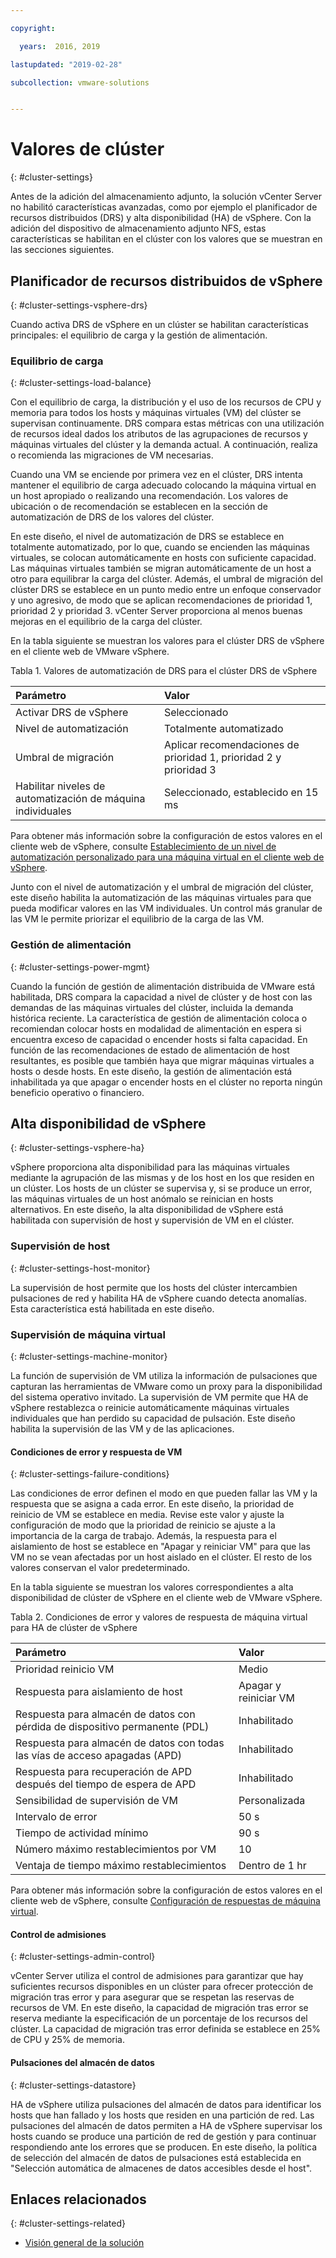 ```yaml
---

copyright:

  years:  2016, 2019

lastupdated: "2019-02-28"

subcollection: vmware-solutions


---
```


# Valores de clúster
{: #cluster-settings}

Antes de la adición del almacenamiento adjunto, la solución vCenter Server no habilitó características avanzadas, como por ejemplo el planificador de recursos distribuidos (DRS) y alta disponibilidad (HA) de vSphere. Con la adición del dispositivo de almacenamiento adjunto NFS, estas características se habilitan en el clúster con los valores que se muestran en las secciones siguientes.

## Planificador de recursos distribuidos de vSphere
{: #cluster-settings-vsphere-drs}

Cuando activa DRS de vSphere en un clúster se habilitan características principales: el equilibrio de carga y la gestión de alimentación.

### Equilibrio de carga
{: #cluster-settings-load-balance}

Con el equilibrio de carga, la distribución y el uso de los recursos de CPU y memoria para todos los hosts y máquinas virtuales (VM) del clúster se supervisan continuamente. DRS compara estas métricas con una utilización de recursos ideal dados los atributos de las agrupaciones de recursos y máquinas virtuales del clúster y la demanda actual. A continuación, realiza o recomienda las migraciones de VM necesarias.

Cuando una VM se enciende por primera vez en el clúster, DRS intenta mantener el equilibrio de carga adecuado colocando la máquina virtual en un host apropiado o realizando una recomendación. Los valores de ubicación o de recomendación se establecen en la sección de automatización de DRS de los valores del clúster.

En este diseño, el nivel de automatización de DRS se establece en totalmente automatizado, por lo que, cuando se encienden las máquinas virtuales, se colocan automáticamente en hosts con suficiente capacidad. Las máquinas virtuales también se migran automáticamente de un host a otro para equilibrar la carga del clúster. Además, el umbral de migración del clúster DRS se establece en un punto medio entre un enfoque conservador y uno agresivo, de modo que se aplican recomendaciones de prioridad 1, prioridad 2 y prioridad 3. vCenter Server proporciona al menos buenas mejoras en el equilibrio de la carga del clúster.

En la tabla siguiente se muestran los valores para el clúster DRS de vSphere en el cliente web de VMware vSphere.

Tabla 1. Valores de automatización de DRS para el clúster DRS de vSphere

| Parámetro             | Valor  |
|:------------------- |:------ |
| Activar DRS de vSphere | Seleccionado |
| Nivel de automatización | Totalmente automatizado |
| Umbral de migración | Aplicar recomendaciones de prioridad 1, prioridad 2 y prioridad 3 |
| Habilitar niveles de automatización de máquina individuales | Seleccionado, establecido en 15 ms |

Para obtener más información sobre la configuración de estos valores en el cliente web de vSphere, consulte [Establecimiento de un nivel de automatización personalizado para una máquina virtual en el cliente web de vSphere](https://docs.vmware.com/en/VMware-vSphere/5.5/com.vmware.vsphere.resmgmt.doc/GUID-C21C0609-923B-46FB-920C-887F00DBCAB9.html).

Junto con el nivel de automatización y el umbral de migración del clúster, este diseño habilita la automatización de las máquinas virtuales para que pueda modificar valores en las VM individuales. Un control más granular de las VM le permite priorizar el equilibrio de la carga de las VM.

### Gestión de alimentación
{: #cluster-settings-power-mgmt}

Cuando la función de gestión de alimentación distribuida de VMware está habilitada, DRS compara la capacidad a nivel de clúster y de host con las demandas de las máquinas virtuales del clúster, incluida la demanda histórica reciente. La característica de gestión de alimentación coloca o recomiendan colocar hosts en modalidad de alimentación en espera si encuentra exceso de capacidad o encender hosts si falta capacidad. En función de las recomendaciones de estado de alimentación de host resultantes, es posible que también haya que migrar máquinas virtuales a hosts o desde hosts.
En este diseño, la gestión de alimentación está inhabilitada ya que apagar o encender hosts en el clúster no reporta ningún beneficio operativo o financiero.

## Alta disponibilidad de vSphere
{: #cluster-settings-vsphere-ha}

vSphere proporciona alta disponibilidad para las máquinas virtuales mediante la agrupación de las mismas y de los host en los que residen en un clúster. Los hosts de un clúster se supervisa y, si se produce un error, las máquinas virtuales de un host anómalo se reinician en hosts alternativos.
En este diseño, la alta disponibilidad de vSphere está habilitada con supervisión de host y supervisión de VM en el clúster.

### Supervisión de host
{: #cluster-settings-host-monitor}

La supervisión de host permite que los hosts del clúster intercambien pulsaciones de red y habilita HA de vSphere cuando detecta anomalías. Esta característica está habilitada en este diseño.

### Supervisión de máquina virtual
{: #cluster-settings-machine-monitor}

La función de supervisión de VM utiliza la información de pulsaciones que capturan las herramientas de VMware como un proxy para la disponibilidad del sistema operativo invitado. La supervisión de VM permite que HA de vSphere restablezca o reinicie automáticamente máquinas virtuales individuales que han perdido su capacidad de pulsación. Este diseño habilita la supervisión de las VM y de las aplicaciones.

#### Condiciones de error y respuesta de VM
{: #cluster-settings-failure-conditions}

Las condiciones de error definen el modo en que pueden fallar las VM y la respuesta que se asigna a cada error. En este diseño, la prioridad de reinicio de VM se establece en media. Revise este valor y ajuste la configuración de modo que la prioridad de reinicio se ajuste a la importancia de la carga de trabajo. Además, la respuesta para el aislamiento de host se establece en "Apagar y reiniciar VM" para que las VM no se vean afectadas por un host aislado en el clúster. El resto de los valores conservan el valor predeterminado.

En la tabla siguiente se muestran los valores correspondientes a alta disponibilidad de clúster de vSphere en el cliente web de VMware vSphere.

Tabla 2. Condiciones de error y valores de respuesta de máquina virtual para HA de clúster de vSphere

| Parámetro             | Valor  |
|:------------------- |:------ |
| Prioridad reinicio VM | Medio |
| Respuesta para aislamiento de host | Apagar y reiniciar VM |
| Respuesta para almacén de datos con pérdida de dispositivo permanente (PDL) | Inhabilitado |
| Respuesta para almacén de datos con todas las vías de acceso apagadas (APD) | Inhabilitado |
| Respuesta para recuperación de APD después del tiempo de espera de APD | Inhabilitado |
| Sensibilidad de supervisión de VM | Personalizada |
| Intervalo de error | 50 s |
| Tiempo de actividad mínimo | 90 s |
| Número máximo restablecimientos por VM | 10 |
| Ventaja de tiempo máximo restablecimientos | Dentro de 1 hr |

Para obtener más información sobre la configuración de estos valores en el cliente web de vSphere, consulte [Configuración de respuestas de máquina virtual](https://docs.vmware.com/en/VMware-vSphere/6.0/com.vmware.vsphere.avail.doc/GUID-3DAED2B1-55B8-4877-BD0F-BC57C10A516C.html).

#### Control de admisiones
{: #cluster-settings-admin-control}

vCenter Server utiliza el control de admisiones para garantizar que hay suficientes recursos disponibles en un clúster para ofrecer protección de migración tras error y para asegurar que se respetan las reservas de recursos de VM. En este diseño, la capacidad de migración tras error se reserva mediante la especificación de un porcentaje de los recursos del clúster. La capacidad de migración tras error definida se establece en 25% de CPU y 25% de memoria.

#### Pulsaciones del almacén de datos
{: #cluster-settings-datastore}

HA de vSphere utiliza pulsaciones del almacén de datos para identificar los hosts que han fallado y los hosts que residen en una partición de red. Las pulsaciones del almacén de datos permiten a HA de vSphere supervisar los hosts cuando se produce una partición de red de gestión y para continuar respondiendo ante los errores que se producen. En este diseño, la política de selección del almacén de datos de pulsaciones está establecida en "Selección automática de almacenes de datos accesibles desde el host".

## Enlaces relacionados
{: #cluster-settings-related}

* [Visión general de la solución](/docs/services/vmwaresolutions/archiref/solution?topic=vmware-solutions-solution_overview)
